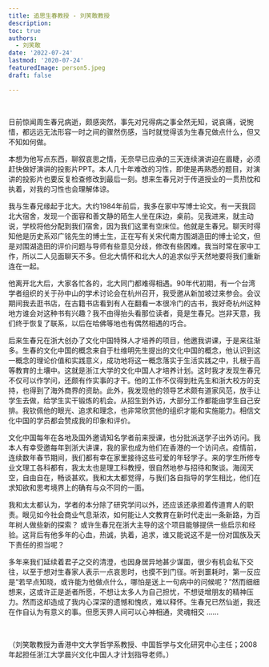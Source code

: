 ```yaml
---
title: 追思生春教授 - 刘笑敢教授
description: 
toc: true
authors:
  - 刘笑敢
date: '2022-07-24'
lastmod: '2020-07-24'
featuredImage: person5.jpeg
draft: false

---
```


<br>

日前惊闻周生春兄病逝，颇感突然，事先对兄得病之事全然无知，说哀痛，说惋惜，都远远无法形容一时之间的骤然伤感，当时就觉得该为生春兄做点什么，但又不知如何做。

<!--more-->

本想为他写点东西，聊叙哀思之情，无奈早已应承的三天连续演讲迫在眉睫，必须赶快做好演讲的投影片PPT。本人几十年难改的习性，即使是再熟悉的题目，对演讲的投影片也要反复检查修改到最后一刻。想来生春兄对于传道授业的一贯热忱和执着，对我的习性也会理解体谅。

我与生春兄缘起于北大。大约1984年前后，我多在家中写博士论文。有一天我回北大宿舍，发现一个面容和善文静的陌生人坐在床边，桌前。见我进来，就主动说，学校将他分配到我们宿舍，因为我们这里有空床位。他就是生春兄。聊天时得知他是历史系邓广铭先生的博士生，正在写有关宋代南方围湖造田的博士论文，但是对围湖造田的评价问题与导师有些意见分歧，修改有些困难。我当时常在家中工作，所以二人见面聊天不多。但北大情怀和北大人的追求似乎天然地要将我们重新连在一起。

他离开北大后，大家各忙各的，北大同门都难得相遇。90年代初期，有一个台湾学者组织的关于孙中山的学术讨论会在杭州召开，我受邀从新加坡过来参会。会议期间我去逛书店，在古籍书店看到有人在翻看一本很冷门的古书，我好奇杭州这种地方谁会对这种书有兴趣？我不由得抬头看那位读者，竟是生春兄。岂非天意，我们终于恢复了联系，以后在哈佛等地也有偶然相遇的巧合。

后来生春兄在浙大创办了文化中国特殊人才培养的项目，他邀我讲课，于是来往渐多。生春的文化中国的概念来自于杜维明先生提出的文化中国的概念，他认识到这一概念的理论价值和实践意义，成功地将这一概念落实于生活实践之中，扎根于高等教育的土壤中。这就是浙江大学的文化中国人才培养计划。这时我才发现生春兄不仅可以作学问，还颇有作实事的才干。他的工作不仅得到杜先生和浙大校方的支持，也得到了海外商界的资助。此外，我发现他的领导艺术颇有道家风范，放手让学生去做，给学生实干锻炼的机会。从招生到外访，大部分工作都能由学生自己安排。我钦佩他的眼光、追求和理念，也非常欣赏他的组织才能和实施能力。相信文化中国的学员都会赞成我的印象和评价。

文化中国每年在各地及国外邀请知名学者前来授课，也分批派送学子出外访问。我本人有幸受邀每年到浙大讲课，我的家也成为他们在香港的一个访问点。疫情前，连续数年春节期间，我们都有幸在家里接待这些可爱的年轻学子。来的学生所修专业文理工各科都有，我太太也是理工科教授，很自然地参与招待和聚谈。海阔天空，自由自在，畅谈甚欢。我和太太都觉得，与我们各自指导的学生相比，他们在求知欲和思考境界上的确有与众不同的一面。

我和太太都认为，学者的本分除了研究学问以外，还应该还承担着传道育人的职责。眼见如今社会商业气息渐浓，如何能让人文教育在新时代走出一条新路，为百年树人做些新的探索？ 或许生春兄在浙大主导的这个项目能够提供一些启示和经验。这背后有他多年的心血，热诚，执着，追求，谁又能说这不是一份对国族及天下责任的担当呢？

多年来我们延续着君子之交的清澄，也因身居异地甚少谋面，很少有机会私下交往，以至于想对生春家人表示一点哀思时，也摸不到门径。听到噩耗时，第一反应是“若早点知晓，或许能为他做点什么，哪怕是送上一句病中的问候呢？”然而细细想来，这或许正是逝者所愿，不想让太多人为自己担忧，不想徒增朋友的精神压力。然而这却造成了我内心深深的遗憾和愧疚，难以释怀。生春兄已然仙逝，我还在作自认为有意义的事。但愿天界人间可以心神相通，灵魂相交 ......

<br>

（刘笑敢教授为香港中文大学哲学系教授、中国哲学与文化研究中心主任；2008年起担任浙江大学晨兴文化中国人才计划指导老师。）